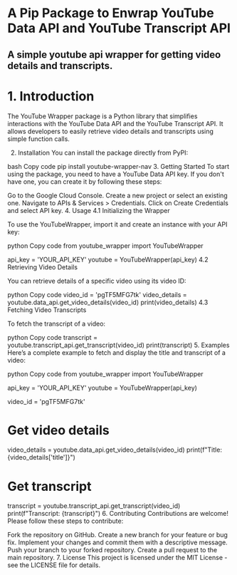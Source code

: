 # A Pip Package to Enwrap YouTube Data API and YouTube Transcript API

## A simple youtube api wrapper for getting video details and transcripts.

# 1. Introduction
The YouTube Wrapper package is a Python library that simplifies interactions with the YouTube Data API and the YouTube Transcript API. It allows developers to easily retrieve video details and transcripts using simple function calls.

2. Installation
You can install the package directly from PyPI:

bash
Copy code
pip install youtube-wrapper-nav
3. Getting Started
To start using the package, you need to have a YouTube Data API key. If you don't have one, you can create it by following these steps:

Go to the Google Cloud Console.
Create a new project or select an existing one.
Navigate to APIs & Services > Credentials.
Click on Create Credentials and select API key.
4. Usage
4.1 Initializing the Wrapper

To use the YouTubeWrapper, import it and create an instance with your API key:

python
Copy code
from youtube_wrapper import YouTubeWrapper

api_key = 'YOUR_API_KEY'
youtube = YouTubeWrapper(api_key)
4.2 Retrieving Video Details

You can retrieve details of a specific video using its video ID:

python
Copy code
video_id = 'pgTF5MFG7tk'
video_details = youtube.data_api.get_video_details(video_id)
print(video_details)
4.3 Fetching Video Transcripts

To fetch the transcript of a video:

python
Copy code
transcript = youtube.transcript_api.get_transcript(video_id)
print(transcript)
5. Examples
Here’s a complete example to fetch and display the title and transcript of a video:

python
Copy code
from youtube_wrapper import YouTubeWrapper

api_key = 'YOUR_API_KEY'
youtube = YouTubeWrapper(api_key)

video_id = 'pgTF5MFG7tk'

# Get video details
video_details = youtube.data_api.get_video_details(video_id)
print(f"Title: {video_details['title']}")

# Get transcript
transcript = youtube.transcript_api.get_transcript(video_id)
print(f"Transcript: {transcript}")
6. Contributing
Contributions are welcome! Please follow these steps to contribute:

Fork the repository on GitHub.
Create a new branch for your feature or bug fix.
Implement your changes and commit them with a descriptive message.
Push your branch to your forked repository.
Create a pull request to the main repository.
7. License
This project is licensed under the MIT License - see the LICENSE file for details.
